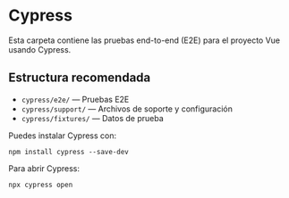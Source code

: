 # Cypress

Esta carpeta contiene las pruebas end-to-end (E2E) para el proyecto Vue usando Cypress.

## Estructura recomendada
- `cypress/e2e/` — Pruebas E2E
- `cypress/support/` — Archivos de soporte y configuración
- `cypress/fixtures/` — Datos de prueba

Puedes instalar Cypress con:

```
npm install cypress --save-dev
```

Para abrir Cypress:
```
npx cypress open
```

